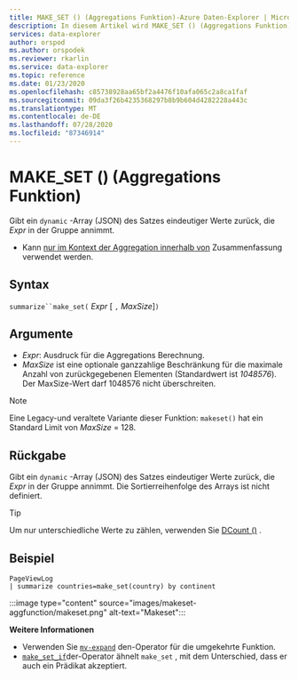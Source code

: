 ```yaml
---
title: MAKE_SET () (Aggregations Funktion)-Azure Daten-Explorer | Microsoft-Dokumentation
description: In diesem Artikel wird MAKE_SET () (Aggregations Funktion) in Azure Daten-Explorer beschrieben.
services: data-explorer
author: orspod
ms.author: orspodek
ms.reviewer: rkarlin
ms.service: data-explorer
ms.topic: reference
ms.date: 01/23/2020
ms.openlocfilehash: c85738928aa65bf2a4476f10afa065c2a8ca1faf
ms.sourcegitcommit: 09da3f26b4235368297b8b9b604d4282228a443c
ms.translationtype: MT
ms.contentlocale: de-DE
ms.lasthandoff: 07/28/2020
ms.locfileid: "87346914"
---
```

# <a name="make_set-aggregation-function"></a>MAKE_SET () (Aggregations Funktion)

Gibt ein `dynamic` -Array (JSON) des Satzes eindeutiger Werte zurück, die *Expr* in der Gruppe annimmt.

* Kann [nur im Kontext der Aggregation innerhalb von](summarizeoperator.md) Zusammenfassung verwendet werden.

## <a name="syntax"></a>Syntax

`summarize``make_set(` *Expr* [ `,` *MaxSize*]`)`

## <a name="arguments"></a>Argumente

* *Expr*: Ausdruck für die Aggregations Berechnung.
* *MaxSize* ist eine optionale ganzzahlige Beschränkung für die maximale Anzahl von zurückgegebenen Elementen (Standardwert ist *1048576*). Der MaxSize-Wert darf 1048576 nicht überschreiten.

> [!NOTE]
> Eine Legacy-und veraltete Variante dieser Funktion: `makeset()` hat ein Standard Limit von *MaxSize* = 128.

## <a name="returns"></a>Rückgabe

Gibt ein `dynamic` -Array (JSON) des Satzes eindeutiger Werte zurück, die *Expr* in der Gruppe annimmt.
Die Sortierreihenfolge des Arrays ist nicht definiert.

> [!TIP]
> Um nur unterschiedliche Werte zu zählen, verwenden Sie [DCount ()](dcount-aggfunction.md) .

## <a name="example"></a>Beispiel

```kusto
PageViewLog 
| summarize countries=make_set(country) by continent
```

:::image type="content" source="images/makeset-aggfunction/makeset.png" alt-text="Makeset":::

**Weitere Informationen**

* Verwenden Sie [`mv-expand`](./mvexpandoperator.md) den-Operator für die umgekehrte Funktion.
* [`make_set_if`](./makesetif-aggfunction.md)der-Operator ähnelt `make_set` , mit dem Unterschied, dass er auch ein Prädikat akzeptiert.